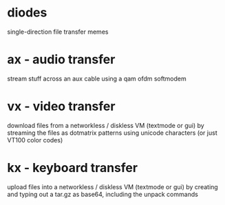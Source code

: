 # diodes
single-direction file transfer memes

# ax - audio transfer
stream stuff across an aux cable using a qam ofdm softmodem

# vx - video transfer
download files from a networkless / diskless VM (textmode or gui) by streaming the files as dotmatrix patterns using unicode characters (or just VT100 color codes)

# kx - keyboard transfer
upload files into a networkless / diskless VM (textmode or gui) by creating and typing out a tar.gz as base64, including the unpack commands
